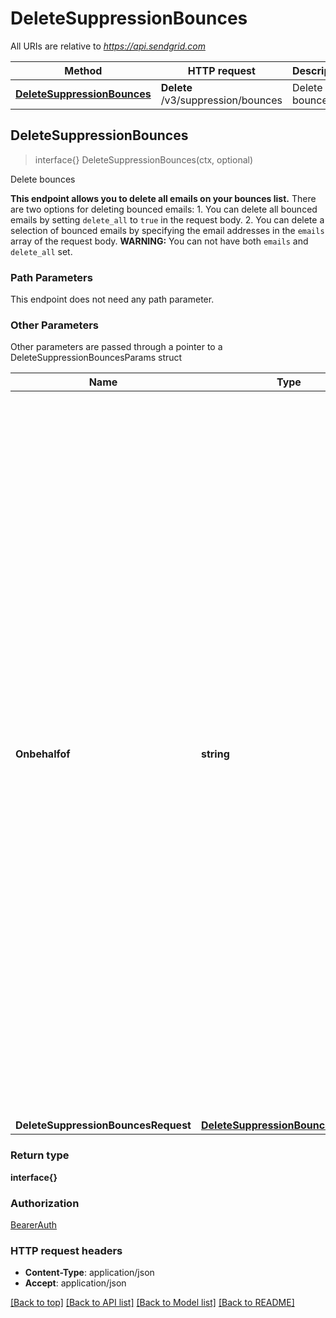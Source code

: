 # DeleteSuppressionBounces

All URIs are relative to *https://api.sendgrid.com*

Method | HTTP request | Description
------------- | ------------- | -------------
[**DeleteSuppressionBounces**](DeleteSuppressionBounces.md#DeleteSuppressionBounces) | **Delete** /v3/suppression/bounces | Delete bounces



## DeleteSuppressionBounces

> interface{} DeleteSuppressionBounces(ctx, optional)

Delete bounces

**This endpoint allows you to delete all emails on your bounces list.**  There are two options for deleting bounced emails:   1. You can delete all bounced emails by setting `delete_all` to `true` in the request body.  2. You can delete a selection of bounced emails by specifying the email addresses in the `emails` array of the request body.   **WARNING:** You can not have both `emails` and `delete_all` set.

### Path Parameters

This endpoint does not need any path parameter.

### Other Parameters

Other parameters are passed through a pointer to a DeleteSuppressionBouncesParams struct


Name | Type | Description
------------- | ------------- | -------------
**Onbehalfof** | **string** | The `on-behalf-of` header allows you to make API calls from a parent account on behalf of the parent's Subusers or customer accounts. You will use the parent account's API key when using this header. When making a call on behalf of a customer account, the property value should be \"account-id\" followed by the customer account's ID (e.g., `on-behalf-of: account-id <account-id>`). When making a call on behalf of a Subuser, the property value should be the Subuser's username (e.g., `on-behalf-of: <subuser-username>`). See [**On Behalf Of**](https://docs.sendgrid.com/api-reference/how-to-use-the-sendgrid-v3-api/on-behalf-of) for more information.
**DeleteSuppressionBouncesRequest** | [**DeleteSuppressionBouncesRequest**](DeleteSuppressionBouncesRequest.md) | 

### Return type

**interface{}**

### Authorization

[BearerAuth](../README.md#BearerAuth)

### HTTP request headers

- **Content-Type**: application/json
- **Accept**: application/json

[[Back to top]](#) [[Back to API list]](../README.md#documentation-for-api-endpoints)
[[Back to Model list]](../README.md#documentation-for-models)
[[Back to README]](../README.md)

